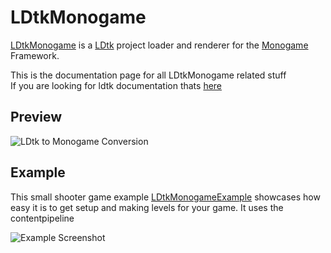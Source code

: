 # LDtkMonogame

[LDtkMonogame](https://github.com/IrishBruse/LDtkMonogame) is a [LDtk](https://ldtk.io) project loader and renderer for the [Monogame](https://www.monogame.net/) Framework.

This is the documentation page for all LDtkMonogame related stuff  
If you are looking for ldtk documentation thats [here](https://ldtk.io/)

## Preview

![LDtk to Monogame Conversion](~/art/screenshots/LDtk%20to%20Monogame.png "1 to 1 Conversion")

## Example

This small shooter game example [LDtkMonogameExample](https://github.com/IrishBruse/LDtkMonogameExample) showcases how easy it is to get setup and making levels for your game.
It uses the contentpipeline

![Example Screenshot](https://raw.githubusercontent.com/IrishBruse/LDtkMonogameExample/master/Screenshot.png "Gameplay")
